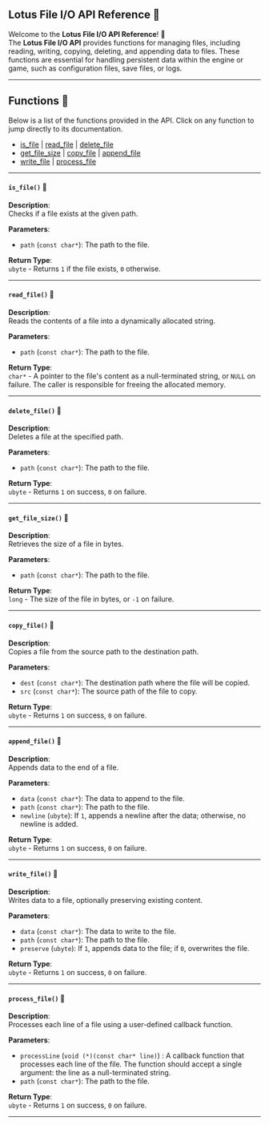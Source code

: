 ## **Lotus File I/O API Reference 🪷**

Welcome to the **Lotus File I/O API Reference**! 🪷  
The **Lotus File I/O API** provides functions for managing files, including reading, writing, copying, deleting, and appending data to files. These functions are essential for handling persistent data within the engine or game, such as configuration files, save files, or logs.

---

## **Functions 🪷**

Below is a list of the functions provided in the API. Click on any function to jump directly to its documentation.

- [is_file](#is_file) | [read_file](#read_file) | [delete_file](#delete_file)  
- [get_file_size](#get_file_size) | [copy_file](#copy_file) | [append_file](#append_file)  
- [write_file](#write_file) | [process_file](#process_file)  

---

<a id="is_file"></a>
#### **`is_file()`** 🪷

**Description**:  
Checks if a file exists at the given path.

**Parameters**:  
- `path` (`const char*`): The path to the file.

**Return Type**:  
`ubyte` - Returns `1` if the file exists, `0` otherwise.

---

<a id="read_file"></a>
#### **`read_file()`** 🪷

**Description**:  
Reads the contents of a file into a dynamically allocated string.

**Parameters**:  
- `path` (`const char*`): The path to the file.

**Return Type**:  
`char*` - A pointer to the file's content as a null-terminated string, or `NULL` on failure. The caller is responsible for freeing the allocated memory.

---

<a id="delete_file"></a>
#### **`delete_file()`** 🪷

**Description**:  
Deletes a file at the specified path.

**Parameters**:  
- `path` (`const char*`): The path to the file.

**Return Type**:  
`ubyte` - Returns `1` on success, `0` on failure.

---

<a id="get_file_size"></a>
#### **`get_file_size()`** 🪷

**Description**:  
Retrieves the size of a file in bytes.

**Parameters**:  
- `path` (`const char*`): The path to the file.

**Return Type**:  
`long` - The size of the file in bytes, or `-1` on failure.

---

<a id="copy_file"></a>
#### **`copy_file()`** 🪷

**Description**:  
Copies a file from the source path to the destination path.

**Parameters**:  
- `dest` (`const char*`): The destination path where the file will be copied.
- `src` (`const char*`): The source path of the file to copy.

**Return Type**:  
`ubyte` - Returns `1` on success, `0` on failure.

---

<a id="append_file"></a>
#### **`append_file()`** 🪷

**Description**:  
Appends data to the end of a file.

**Parameters**:  
- `data` (`const char*`): The data to append to the file.
- `path` (`const char*`): The path to the file.
- `newline` (`ubyte`): If `1`, appends a newline after the data; otherwise, no newline is added.

**Return Type**:  
`ubyte` - Returns `1` on success, `0` on failure.

---

<a id="write_file"></a>
#### **`write_file()`** 🪷

**Description**:  
Writes data to a file, optionally preserving existing content.

**Parameters**:  
- `data` (`const char*`): The data to write to the file.
- `path` (`const char*`): The path to the file.
- `preserve` (`ubyte`): If `1`, appends data to the file; if `0`, overwrites the file.

**Return Type**:  
`ubyte` - Returns `1` on success, `0` on failure.

---

<a id="process_file"></a>
#### **`process_file()`** 🪷

**Description**:  
Processes each line of a file using a user-defined callback function.

**Parameters**:  
- `processLine` (`void (*)(const char* line)`) : A callback function that processes each line of the file. The function should accept a single argument: the line as a null-terminated string.
- `path` (`const char*`): The path to the file.

**Return Type**:  
`ubyte` - Returns `1` on success, `0` on failure.

---